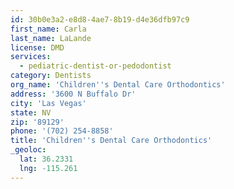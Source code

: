 ```yaml
---
id: 30b0e3a2-e8d8-4ae7-8b19-d4e36dfb97c9
first_name: Carla
last_name: LaLande
license: DMD
services:
  - pediatric-dentist-or-pedodontist
category: Dentists
org_name: 'Children''s Dental Care Orthodontics'
address: '3600 N Buffalo Dr'
city: 'Las Vegas'
state: NV
zip: '89129'
phone: '(702) 254-8858'
title: 'Children''s Dental Care Orthodontics'
_geoloc:
  lat: 36.2331
  lng: -115.261
---
```

